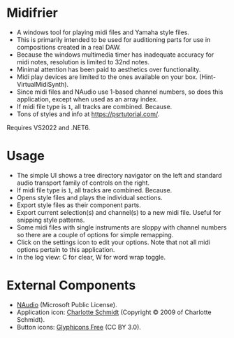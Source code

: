 # Midifrier

- A windows tool for playing midi files and Yamaha style files.
- This is primarily intended to be used for auditioning parts for use in compositions created in a real DAW.
- Because the windows multimedia timer has inadequate accuracy for midi notes, resolution is limited to 32nd notes.
- Minimal attention has been paid to aesthetics over functionality.
- Midi play devices are limited to the ones available on your box. (Hint- VirtualMidiSynth).
- Since midi files and NAudio use 1-based channel numbers, so does this application, except when used as an array index.
- If midi file type is `1`, all tracks are combined. Because.
- Tons of styles and info at https://psrtutorial.com/.

Requires VS2022 and .NET6.

# Usage

- The simple UI shows a tree directory navigator on the left and standard audio transport family of controls on the right.
- If midi file type is `1`, all tracks are combined. Because.
- Opens style files and plays the individual sections.
- Export style files as their component parts.
- Export current selection(s) and channel(s) to a new midi file. Useful for snipping style patterns.
- Some midi files with single instruments are sloppy with channel numbers so there are a couple of options for simple remapping.
- Click on the settings icon to edit your options. Note that not all midi options pertain to this application.
- In the log view: C for clear, W for word wrap toggle.

# External Components

- [NAudio](https://github.com/naudio/NAudio) (Microsoft Public License).
- Application icon: [Charlotte Schmidt](http://pattedemouche.free.fr/) (Copyright © 2009 of Charlotte Schmidt).
- Button icons: [Glyphicons Free](http://glyphicons.com/) (CC BY 3.0).
